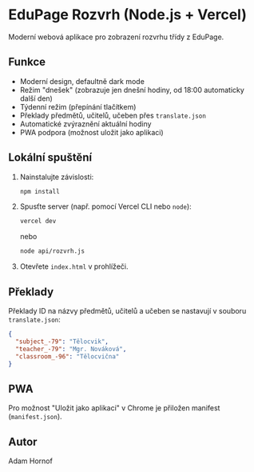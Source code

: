 # EduPage Rozvrh (Node.js + Vercel)

Moderní webová aplikace pro zobrazení rozvrhu třídy z EduPage.

## Funkce
- Moderní design, defaultně dark mode
- Režim "dnešek" (zobrazuje jen dnešní hodiny, od 18:00 automaticky další den)
- Týdenní režim (přepínání tlačítkem)
- Překlady předmětů, učitelů, učeben přes `translate.json`
- Automatické zvýraznění aktuální hodiny
- PWA podpora (možnost uložit jako aplikaci)

## Lokální spuštění

1. Nainstalujte závislosti:
   ```bash
   npm install
   ```
2. Spusťte server (např. pomocí Vercel CLI nebo `node`):
   ```bash
   vercel dev
   ```
   nebo
   ```bash
   node api/rozvrh.js
   ```
3. Otevřete `index.html` v prohlížeči.

## Překlady

Překlady ID na názvy předmětů, učitelů a učeben se nastavují v souboru `translate.json`:
```json
{
  "subject_-79": "Tělocvik",
  "teacher_-79": "Mgr. Nováková",
  "classroom_-96": "Tělocvična"
}
```

## PWA
Pro možnost "Uložit jako aplikaci" v Chrome je přiložen manifest (`manifest.json`).

## Autor
Adam Hornof
